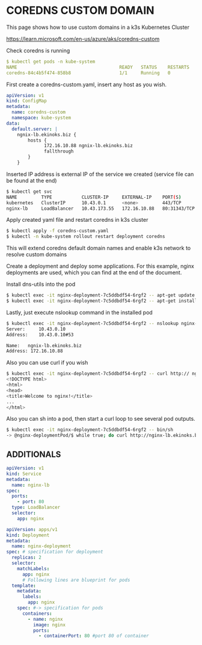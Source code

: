 # COREDNS CUSTOM DOMAIN

This page shows how to use custom domains in a k3s Kubernetes Cluster

https://learn.microsoft.com/en-us/azure/aks/coredns-custom

Check coredns is running

```yaml
$ kubectl get pods -n kube-system
NAME                                      READY   STATUS    RESTARTS         AGE
coredns-84c4b5f474-858b8                  1/1     Running   0                5m57s
```

First create a coredns-custom.yaml, insert any host as you wish.

```yaml
apiVersion: v1
kind: ConfigMap
metadata:
  name: coredns-custom
  namespace: kube-system
data:
  default.server: |
    ngnix-lb.ekinoks.biz {
        hosts {
              172.16.10.88 ngnix-lb.ekinoks.biz
              fallthrough
        }
    }
```

Inserted IP address is external IP of the service we created (service file can be found at the end)

```bash
$ kubectl get svc
NAME         TYPE           CLUSTER-IP     EXTERNAL-IP    PORT(S)        AGE
kubernetes   ClusterIP      10.43.0.1      <none>         443/TCP        18d
nginx-lb     LoadBalancer   10.43.173.55   172.16.10.88   80:31343/TCP   24h
```

Apply created yaml file and restart coredns in k3s cluster

```bash
$ kubectl apply -f coredns-custom.yaml
$ kubectl -n kube-system rollout restart deployment coredns
```

This will extend coredns default domain names and enable k3s network to resolve custom domains

Create a deployment and deploy some applications. For this example, nginx deployments are used, which you can find at the end of the document.

Install dns-utils into the pod

```bash
$ kubectl exec -it nginx-deployment-7c5ddbdf54-6rgf2 -- apt-get update
$ kubectl exec -it nginx-deployment-7c5ddbdf54-6rgf2 -- apt-get install dns-utils -y
```

Lastly, just execute nslookup command in the installed pod

```bash
$ kubectl exec -it nginx-deployment-7c5ddbdf54-6rgf2 -- nslookup nginx-lb.ekinoks.biz
Server:		10.43.0.10
Address:	10.43.0.10#53

Name:	ngnix-lb.ekinoks.biz
Address: 172.16.10.88
```

Also you can use curl if you wish

```bash
$ kubectl exec -it nginx-deployment-7c5ddbdf54-6rgf2 -- curl http:// ngnix-lb.ekinoks.biz
<!DOCTYPE html>
<html>
<head>
<title>Welcome to nginx!</title>
...
</html>
```

Also you can sh into a pod, then start a curl loop to see several pod outputs.

```bash
$ kubectl exec -it nginx-deployment-7c5ddbdf54-6rgf2 -- bin/sh
-> @nginx-deploymentPod/$ while true; do curl http://nginx-lb.ekinoks.biz && sleep 1; done;
```

## ADDITIONALS

```yaml
apiVersion: v1
kind: Service
metadata:
  name: nginx-lb
spec:
  ports:
    - port: 80
  type: LoadBalancer
  selector:
    app: nginx
```

```yaml
apiVersion: apps/v1
kind: Deployment
metadata:
  name: nginx-deployment
spec: # specification for deployment
  replicas: 2
  selector:
    matchLabels:
      app: nginx
      # Following lines are blueprint for pods
  template:
    metadata:
      labels:
        app: nginx
    spec: #-> specification for pods
      containers:
        - name: nginx
          image: nginx
          ports:
            - containerPort: 80 #port 80 of container
```
